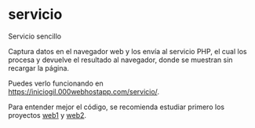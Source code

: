 # servicio
Servicio sencillo

Captura datos en el navegador web y los envía al servicio PHP, el cual los
procesa y devuelve el resultado al navegador, donde se muestran sin
recargar la página.

Puedes verlo funcionando en https://iniciogil.000webhostapp.com/servicio/.

Para entender mejor el código, se recomienda estudiar primero los
proyectos [web1](https://github.com/gilpgnet/web1) y
[web2](https://github.com/gilpgnet/web2).